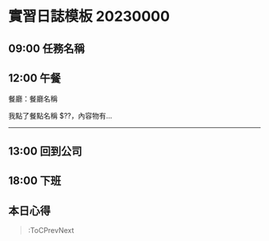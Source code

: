 # 實習日誌模板 20230000

## 09:00 任務名稱

## 12:00 午餐

餐廳：餐廳名稱

我點了餐點名稱 $??，內容物有...

---

## 13:00 回到公司

## 18:00 下班

## 本日心得

> :ToCPrevNext